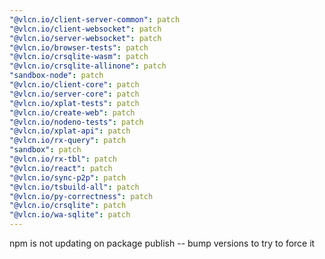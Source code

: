 ```yaml
---
"@vlcn.io/client-server-common": patch
"@vlcn.io/client-websocket": patch
"@vlcn.io/server-websocket": patch
"@vlcn.io/browser-tests": patch
"@vlcn.io/crsqlite-wasm": patch
"@vlcn.io/crsqlite-allinone": patch
"sandbox-node": patch
"@vlcn.io/client-core": patch
"@vlcn.io/server-core": patch
"@vlcn.io/xplat-tests": patch
"@vlcn.io/create-web": patch
"@vlcn.io/nodeno-tests": patch
"@vlcn.io/xplat-api": patch
"@vlcn.io/rx-query": patch
"sandbox": patch
"@vlcn.io/rx-tbl": patch
"@vlcn.io/react": patch
"@vlcn.io/sync-p2p": patch
"@vlcn.io/tsbuild-all": patch
"@vlcn.io/py-correctness": patch
"@vlcn.io/crsqlite": patch
"@vlcn.io/wa-sqlite": patch
---
```


npm is not updating on package publish -- bump versions to try to force it

